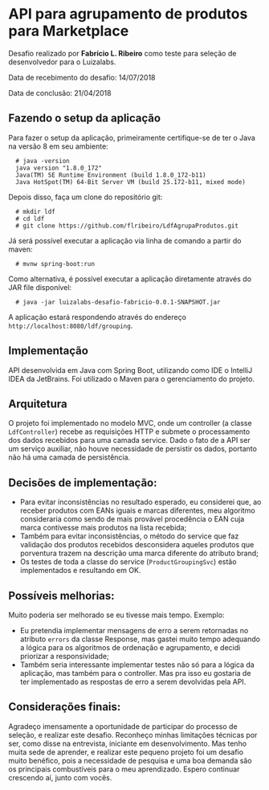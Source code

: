 # API para agrupamento de produtos para Marketplace
Desafio realizado por **Fabrício L. Ribeiro** como teste para seleção de desenvolvedor para o Luizalabs. 

Data de recebimento do desafio: 14/07/2018

Data de conclusão: 21/04/2018
 
## Fazendo o setup da aplicação
Para fazer o setup da aplicação, primeiramente certifique-se de ter o Java na versão 8 em seu ambiente:
      
      # java -version
      java version "1.8.0_172"
	  Java(TM) SE Runtime Environment (build 1.8.0_172-b11)
	  Java HotSpot(TM) 64-Bit Server VM (build 25.172-b11, mixed mode)
      
Depois disso, faça um clone do repositório git:

      # mkdir ldf
      # cd ldf
      # git clone https://github.com/flribeiro/LdfAgrupaProdutos.git

Já será possível executar a aplicação via linha de comando a partir do maven:

	  # mvnw spring-boot:run

Como alternativa, é possível executar a aplicação diretamente através do JAR file disponível:

	  # java -jar luizalabs-desafio-fabricio-0.0.1-SNAPSHOT.jar

A aplicação estará respondendo através do endereço `http://localhost:8080/ldf/grouping`.

## Implementação
API desenvolvida em Java com Spring Boot, utilizando como IDE o IntelliJ IDEA da JetBrains. Foi utilizado o Maven para o gerenciamento do projeto. 

## Arquitetura
O projeto foi implementado no modelo MVC, onde um controller (a classe `LdfController`) recebe as requisições HTTP e submete o processamento dos dados recebidos para uma camada service. Dado o fato de a API ser um serviço auxiliar, não houve necessidade de persistir os dados, portanto não há uma camada de persistência.

## Decisões de implementação:
* Para evitar inconsistências no resultado esperado, eu considerei que, ao receber produtos com EANs iguais e marcas diferentes, meu algoritmo consideraria como sendo de mais provável procedência o EAN cuja marca contivesse mais produtos na lista recebida;
* Também para evitar inconsistências, o método do service que faz validação dos produtos recebidos desconsidera aqueles produtos que porventura trazem na descrição uma marca diferente do atributo brand;
* Os testes de toda a classe do service (`ProductGroupingSvc`) estão implementados e resultando em OK.

## Possíveis melhorias:
Muito poderia ser melhorado se eu tivesse mais tempo. Exemplo:
* Eu pretendia implementar mensagens de erro a serem retornadas no atributo `errors` da classe Response, mas gastei muito tempo adequando a lógica para os algoritmos de ordenação e agrupamento, e decidi priorizar a responsividade;
* Também seria interessante implementar testes não só para a lógica da aplicação, mas também para o controller. Mas pra isso eu gostaria de ter implementado as respostas de erro a serem devolvidas pela API.

## Considerações finais:
Agradeço imensamente a oportunidade de participar do processo de seleção, e realizar este desafio. Reconheço minhas limitações técnicas por ser, como disse na entrevista, iniciante em desenvolvimento. Mas tenho muita sede de aprender, e realizar este pequeno projeto foi um desafio muito benéfico, pois a necessidade de pesquisa e uma boa demanda são os principais combustíveis para o meu aprendizado. Espero continuar crescendo aí, junto com vocês.
